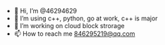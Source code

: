- 👋 Hi, I’m @46294629
- 👀 I’m using c++, python, go at work, c++ is major
- 🌱 I’m working on cloud block strorage
- 📫 How to reach me 846295219@qq.com

<!---
46294629/46294629 is a ✨ special ✨ repository because its `README.md` (this file) appears on your GitHub profile.
You can click the Preview link to take a look at your changes.
--->
